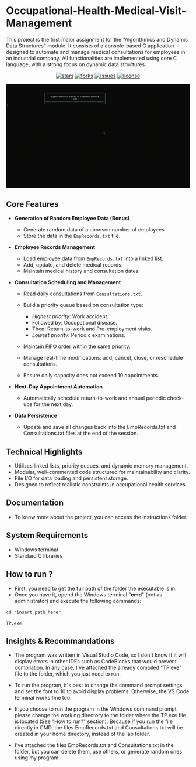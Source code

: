 # Occupational-Health-Medical-Visit-Management
This project is the first major assignment for the "Algorithmics and Dynamic Data Structures" module. It consists of a console-based C application designed to automate and manage medical consultations for employees in an industrial company. All functionalities are implemented using core C language, with a strong focus on dynamic data structures.

<div align="center">
  
  [![stars](https://img.shields.io/github/stars/kalis26/Occupational-Health-Medical-Visit-Management)](https://github.com/kalis26/Occupational-Health-Medical-Visit-Management/stargazers)
  [![forks](https://img.shields.io/github/forks/kalis26/Occupational-Health-Medical-Visit-Management)](https://github.com/kalis26/Occupational-Health-Medical-Visit-Management/forks)
  [![issues](https://img.shields.io/github/issues/kalis26/Occupational-Health-Medical-Visit-Management?color=orange)](https://github.com/kalis26/Occupational-Health-Medical-Visit-Management/issues)
  [![license](https://img.shields.io/github/license/kalis26/Occupational-Health-Medical-Visit-Management)](https://github.com/kalis26/Occupational-Health-Medical-Visit-Management/blob/main/LICENSE)
  
</div>

<div align="center">

  <img src="Resources/demo.gif">
 
</div>

## Core Features
* **Generation of Random Employee Data (Bonus)**

	* Generate random data of a choosen number of employees
 	* Store the data in the `EmpRecords.txt` file. 

* **Employee Records Management**
  
	* Load employee data from `EmpRecords.txt` into a linked list.
	* Add, update, and delete medical records.
  	* Maintain medical history and consultation dates.
 
* **Consultation Scheduling and Management**

	* Read daily consultations from `Consultations.txt`.
	* Build a priority queue based on consultation type:
    
		* *Highest priority*: Work accident.
		* Followed by: Occupational disease.
		* Then: Return-to-work and Pre-employment visits.
		* *Lowest priority*: Periodic examinations.
	* Maintain FIFO order within the same priority.
	* Manage real-time modifications: add, cancel, close, or reschedule consultations.
	* Ensure daily capacity does not exceed 10 appointments.

* **Next-Day Appointment Automation**

	* Automatically schedule return-to-work and annual periodic check-ups for the next day.
 
* **Data Persistence**

	* Update and save all changes back into the EmpRecords.txt and Consultations.txt files at the end of the session.

## Technical Highlights
* Utilizes linked lists, priority queues, and dynamic memory management.
* Modular, well-commented code structured for maintainability and clarity.
* File I/O for data loading and persistent storage.
* Designed to reflect realistic constraints in occupational health services.

## Documentation
* To know more about the project, you can access the instructions folder.

## System Requirements
* Windows terminal
* Standard C libraries

## How to run ?
* First, you need to get the full path of the folder the executable is in.
* Once you have it, opend the Windows terminal "**cmd**" (not as administrator) and execute the following commands:
```
cd "insert_path_here"
```
```
TP.exe
```

## Insights & Recommandations

* The program was written in Visual Studio Code, so I don't know if it will display errors in other IDEs such as CodeBlocks that would prevent compilation. In any case, I've attached the already compiled "TP.exe" file to the folder, which you just need to run.

* To run the program, it's best to change the command prompt settings and set the font to 10 to avoid display problems. Otherwise, the VS Code terminal works fine too.

* If you choose to run the program in the Windows command prompt, please change the working directory to the folder where the TP.exe file is located (See "How to run?" section). Because if you run the file directly in CMD, the files EmpRecords.txt and Consultations.txt will be created in your home directory, instead of the lab folder.

* I've attached the files EmpRecords.txt and Consultations.txt in the folder, but you can delete them, use others, or generate random ones using my program.
